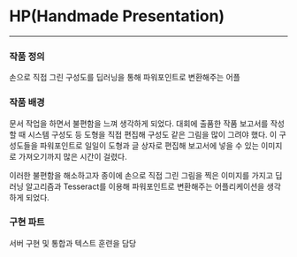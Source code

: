 # HP(Handmade Presentation)
---------------

### 작품 정의
손으로 직접 그린 구성도를 딥러닝을 통해 파워포인트로 변환해주는 어플

### 작품 배경
문서 작업을 하면서 불편함을 느껴 생각하게 되었다. 대회에 출품한 작품 보고서를 작성할 때 시스템 구성도 등 도형을 직접 편집해 구성도 같은 그림을 많이 그려야 했다. 
이 구성도들을 파워포인트로 일일이 도형과 글 상자로 편집해 보고서에 넣을 수 있는 이미지로 가져오기까지 많은 시간이 걸렸다.

이러한 불편함을 해소하고자 종이에 손으로 직접 그린 그림을 찍은 이미지를 가지고 딥러닝 알고리즘과 Tesseract를 이용해 파워포인트로 변환해주는 어플리케이션을 생각하게 되었다.

### 구현 파트
서버 구현 및 통합과 텍스트 훈련을 담당

